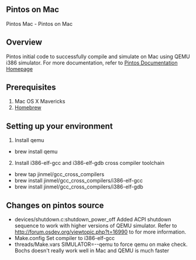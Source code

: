 ## Pintos on Mac ##
Pintos Mac - Pintos on Mac

## Overview ##
Pintos initial code to successfully compile and simulate on Mac using QEMU i386 simulator. 
For more documentation, refer to [Pintos Documentation Homepage](http://www.scs.stanford.edu/12au-cs140/pintos/pintos.html)

## Prerequisites ##
1. Mac OS X Mavericks 
2. [Homebrew](http://brew.sh/)

## Setting up your environment ##
1. Install qemu
 * brew install qemu
2. Install i386-elf-gcc and i386-elf-gdb cross compiler toolchain 
 * brew tap jinmel/gcc_cross_compilers
 * brew install jinmel/gcc_cross_compilers/i386-elf-gcc
 * brew install jinmel/gcc_cross_compilers/i386-elf-gdb

## Changes on pintos source ##
 * devices/shutdown.c:shutdown_power_off
   Added ACPI shutdown sequence to work with higher versions of QEMU simulator. Refer to http://forum.osdev.org/viewtopic.php?t=16990 to for more information.
 * Make.config 
   Set compiler to i386-elf-gcc
 * threads/Make.vars
   SIMULATOR=--qemu to force qemu on make check. Bochs doesn't really work well in Mac and QEMU is much faster 
 
 



